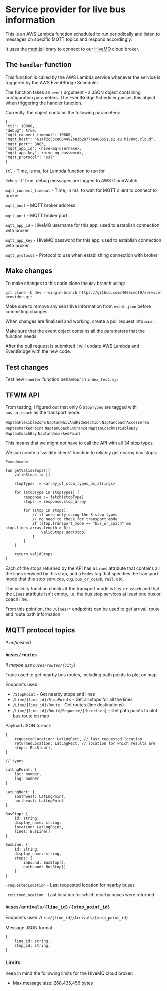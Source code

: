 # Service provider for live bus information

This is an AWS Lambda function scheduled to run periodically and listen to messages on specific MQTT topics and respond accordingly.

It uses the [mqtt.js](https://github.com/mqttjs/MQTT.js) library to connect to our [HiveMQ](https://www.hivemq.com/products/mqtt-cloud-broker/) cloud broker.

## The `handler` function
This function is called by the AWS Lambda service whenever the service is triggered by the AWS EventBridge Scheduler.

The function takes an `event` argument - a JSON object containing configuration parameters. The EventBridge Scheduler passes this object when triggering the handler function.

Currently, the object contains the following parameters:

```
{
"ttl": 10000,
"debug": true,
"mqtt_connect_timeout": 10000,
"mqtt_host": "61af2c55ce064492b81b2877be486551.s2.eu.hivemq.cloud",
"mqtt_port": 8883,
"mqtt_app_id": <hive-mq-username>,
"mqtt_app_key": <hive-mq-password>,
"mqtt_protocol": "ssl"
}
```

`ttl` - Time, is ms, for Lambda function to run for

`debug` - If true, debug messages are logged to AWS CloudWatch

`mqtt_connect_timeout` - Time, in ms, to wait for MQTT client to connect to broker

`mqtt_host` - MQTT broker address

`mqtt_port` - MQTT broker port

`mqtt_app_id` - HiveMQ username for this app, used to establish connection with broker

`mqtt_app_key` - HiveMQ password for this app, used to establish connection with broker

`mqtt_protocol` - Protocol to use when establishing connection with broker


## Make changes
To make changes to this code clone the `dev` branch using:

`git clone -b dev --single-branch https://github.com/4005cmd19/service-provider.git`

Make sure to remove any sensitive information from `event.json` before committing changes. 

When changes are finalised and working, create a pull request into `main`.

Make sure that the event object contains all the parameters that the function needs.

After the pull request is submitted I will update AWS Lambda and EventBridge with the new code.

## Test changes
Test new `handler` function behaviour in `index_test.mjs`

## TFWM API
From testing, I figured out that only 8 `StopTypes` are tagged with `bus_or_coach` as the transport mode:

`NaptanFlexibleZone`
`NaptanHailAndRideSection`
`NaptanCoachAccessArea`
`NaptanMarkedPoint`
`NaptanCoachEntrance`
`NaptanCoachVariableBay`
`NaptanCoachBay`
`NaptanUnmarkedPoint`

This means that we might not have to call the API with all 34 stop types.

We can create a 'validity check' function to reliably get nearby bus stops:

```
Pseudocode

fun getValidStops(){
    validStops := []

    stopTypes := <array_of_stop_types_as_strings>

    for (stopType in stopTypes) {
        response := fetch(stopType)
        stops := response.stop_array
        
        for (stop in stops):
            // if were only using the 8 stop types
            // no need to check for transport mode
            if (stop.transport_mode == "bus_or_coach" && stop.lines_array.length > 0):
                validStops.add(stop)
            }
        }
    }
    
    return validStops
}
```

Each of the stops returned by the API has a `Lines` attribute that contains all the lines serviced by this stop, and a `Modes` tag that specifies the transport mode that this stop services, e.g. `bus_or_coach`, `rail`, etc.

The validity function checks if the transport mode is `bus_or_coach` and that the `Lines` attribute isn't empty, i.e. the bus stop services at least one bus or coach line.

From this point on, the `/Lines/*` endpoints can be used to get arrival, route and route path information.

## MQTT protocol topics 
_!! unfinished_
### `buses/routes`

_!! maybe use `buses/routes/{city}`_

Topic used to get nearby bus routes, including path points to plot on map.

Endpoints used:
- `/StopPoint` - Get nearby stops and lines
- `/Line/{line_id}/StopPoints` - Get all stops for all the lines
- `/Line/{line_id}/Route` - Get routes (line destinations)
- `/Line/{line_id}/Route/Sequence/{direction}` - Get path points to plot bus route on map

Payload JSON format:

```
{
    requestedLocation: LatLngRect, // last requested location
    returnedLocation: LatLngRect, // location for which results are 
    stops: BusStop[],
}

// types

LatLngPoint: {
    lat: number,
    lng: number
}

LatLngRect: {
    southwest: LatLngPoint,
    northeast: LatLngPoint
}

BusStop: {
    id: string,
    display_name: string,
    location: LatLngPoint,
    lines: BusLine[]
}

BusLine: {
    id: string,
    display_name: string,
    stops: {
        inbound: BusStop[],
        outbound: BusStop[]
    }
}
```

-`requestedLocation` - Last requested location for nearby buses

-`returnedLocation` - Last location for which nearby buses were returned

### `buses/arrivals/{line_id}/{stop_point_id}`

Endpoints used `/Line/{line_id}/Arrivals/{stop_point_id}`

Message JSON format:
```
{
    line_id: string,
    stop_id: string,
}
```

### Limits
Keep in mind the following limits for the HiveMQ cloud broker:

- Max message size: 268,435,456 bytes